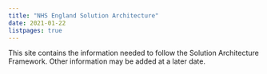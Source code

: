 ```yaml
---
title: "NHS England Solution Architecture"
date: 2021-01-22
listpages: true
---
```

This site contains the information needed to follow the Solution Architecture Framework. Other information may be added at a later date.

